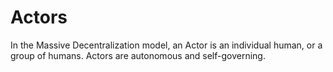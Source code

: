 # Actors

In the Massive Decentralization model, an Actor is an individual human, or a group of humans.  Actors are autonomous and self-governing.
